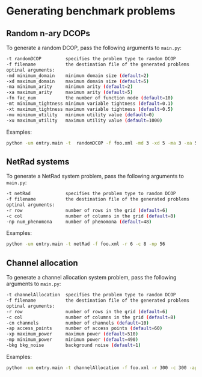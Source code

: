 # Generating benchmark problems

## Random n-ary DCOPs
To generate a random DCOP, pass the following arguments to `main.py`:
```bash
-t randomDCOP         specifies the problem type to random DCOP
-f filename           the destination file of the generated problems
optinal arguments:
-md minimum_domain    minimum domain size (default=2)
-xd maximum_domain    maximum domain size (default=5)
-ma minimum_arity     minimum arity (default=2)
-xa maximum_arity     maximum arity (default=5)
-fn fac_num           the number of function node (default=10)
-mt minimum_tightness minimum variable tightness (default=0.1)
-xt maximum_tightness maximum variable tightness (default=0.5)
-mu minimum_utility   minimum utility value (default=0)
-xu maximum_utility   maximum utility value (default=1000)
```
Examples:
```bash
python -um entry.main -t  randomDCOP -f foo.xml -md 3 -xd 5 -ma 3 -xa 5 -fn 30 -mt .2 -xt .4
```

## NetRad systems
To generate a NetRad system problem, pass the following arguments to `main.py`:
```bash
-t netRad             specifies the problem type to random DCOP
-f filename           the destination file of the generated problems
optinal arguments:
-r row                number of rows in the grid (default=6)
-c col                number of columns in the grid (default=8)
-np num_phenomona     number of phenomona (default=48)
```
Examples:
```bash
python -um entry.main -t netRad -f foo.xml -r 6 -c 8 -np 56
```

## Channel allocation
To generate a channel allocation system problem, pass the following arguments to `main.py`:
```bash
-t channelAllocation  specifies the problem type to random DCOP
-f filename           the destination file of the generated problems
optinal arguments:
-r row                number of rows in the grid (default=6)
-c col                number of columns in the grid (default=8)
-cn channels          number of channels (default=10)
-ap access_points     number of access points (default=60)
-xp maximum_power     maximum power (default=510)
-mp minimum_power     minimum power (default=490)
-bkg bkg_noise        background noise (default=1)
```
Examples:
```bash
python -um entry.main -t channelAllocation -f foo.xml -r 300 -c 300 -ap 70 -bkg 0.5
```
